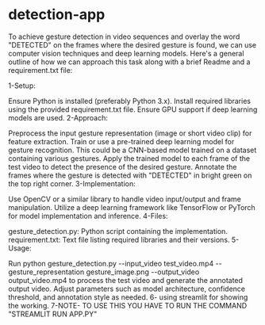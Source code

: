 # detection-app
To achieve gesture detection in video sequences and overlay the word "DETECTED" on the frames where the desired gesture is found, we can use computer vision techniques and deep learning models. Here's a general outline of how we can approach this task along with a brief Readme and a requirement.txt file:

1-Setup:

Ensure Python is installed (preferably Python 3.x).
Install required libraries using the provided requirement.txt file.
Ensure GPU support if deep learning models are used.
2-Approach:

Preprocess the input gesture representation (image or short video clip) for feature extraction.
Train or use a pre-trained deep learning model for gesture recognition. This could be a CNN-based model trained on a dataset containing various gestures.
Apply the trained model to each frame of the test video to detect the presence of the desired gesture.
Annotate the frames where the gesture is detected with "DETECTED" in bright green on the top right corner.
3-Implementation:

Use OpenCV or a similar library to handle video input/output and frame manipulation.
Utilize a deep learning framework like TensorFlow or PyTorch for model implementation and inference.
4-Files:

gesture_detection.py: Python script containing the implementation.
requirement.txt: Text file listing required libraries and their versions.
5-Usage:

Run python gesture_detection.py --input_video test_video.mp4 --gesture_representation gesture_image.png --output_video output_video.mp4 to process the test video and generate the annotated output video.
Adjust parameters such as model architecture, confidence threshold, and annotation style as needed.
6- using streamlit for showing the working.
7-NOTE- TO USE THIS YOU HAVE TO RUN THE COMMAND "STREAMLIT RUN APP.PY"
